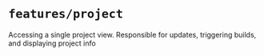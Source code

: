 # `features/project`

Accessing a single project view. Responsible for updates, triggering builds, and displaying project info
